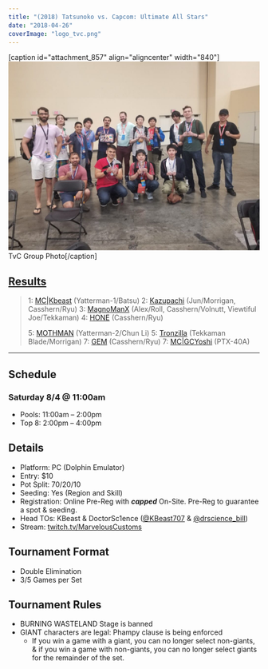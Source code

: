 ```yaml
---
title: "(2018) Tatsunoko vs. Capcom: Ultimate All Stars"
date: "2018-04-26"
coverImage: "logo_tvc.png"
---
```


\[caption id="attachment\_857" align="aligncenter" width="840"\]![TvC Group Photo](/uploads/TvC-Group-Photo-1024x768.jpg) TvC Group Photo\[/caption\]

## [Results](https://smash.gg/tournament/animevo-2018/events/tatsunoko-vs-capcom/overview)

> 1: [MC|Kbeast](https://twitter.com/kbeast707) (Yatterman-1/Batsu) 2: [Kazupachi](https://twitter.com/kazp777) (Jun/Morrigan, Casshern/Ryu) 3: [MagnoManX](https://twitter.com/MagnoManX) (Alex/Roll, Casshern/Volnutt, Viewtiful Joe/Tekkaman) 4: [HONE](https://twitter.com/HONE1) (Casshern/Ryu)
> 
> 5: [MOTHMAN](https://twitter.com/LGrinta) (Yatterman-2/Chun Li) 5: [Tronzilla](https://twitter.com/Tronzilla666) (Tekkaman Blade/Morrigan) 7: [GEM](https://twitter.com/nemui_GEM) (Casshern/Ryu) 7: [MC|GCYoshi](https://twitter.com/gcyoshi13) (PTX-40A)

* * *

## Schedule

### Saturday 8/4 @ 11:00am

- Pools: 11:00am – 2:00pm
- Top 8: 2:00pm – 4:00pm

## Details

- Platform: PC (Dolphin Emulator)
- Entry: $10
- Pot Split: 70/20/10
- Seeding: Yes (Region and Skill)
- Registration: Online Pre-Reg with **_capped_** On-Site. Pre-Reg to guarantee a spot & seeding.
- Head TOs: KBeast & DoctorSc1ence ([@KBeast707](https://twitter.com/KBeast707) & [@drscience\_bill](https://twitter.com/drscience_bill))
- Stream: [twitch.tv/MarvelousCustoms](https://twitch.tv/MarvelousCustoms)

## Tournament Format

- Double Elimination
- 3/5 Games per Set

## Tournament Rules

- BURNING WASTELAND Stage is banned
- GIANT characters are legal: Phampy clause is being enforced
    - If you win a game with a giant, you can no longer select non-giants, & if you win a game with non-giants, you can no longer select giants for the remainder of the set.
